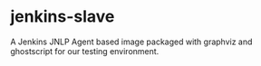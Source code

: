 # jenkins-slave
A Jenkins JNLP Agent based image packaged with graphviz and ghostscript for our testing environment.
